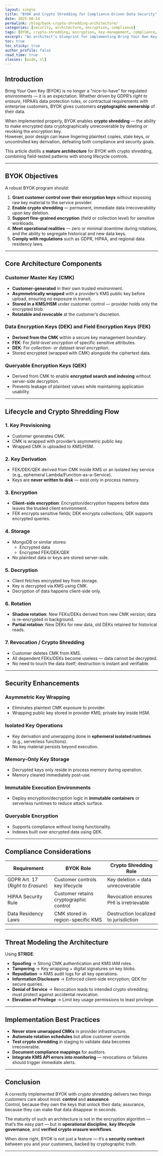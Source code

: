 ```yaml
---
layout: single
title: "BYOK and Crypto Shredding for Compliance-Driven Data Security"
date: 2025-08-14
permalink: /blog/byok-crypto-shredding-architecture/
categories: [security, architecture, encryption, compliance]
tags: [BYOK, crypto-shredding, encryption, key-management, compliance, gdpr, hipaa]
excerpt: "An architect’s blueprint for implementing Bring Your Own Key (BYOK) and Crypto Shredding to meet stringent security and compliance requirements."
toc: true
toc_sticky: true
author_profile: false
read_time: true
classes: [wide, xl]
---
```


## Introduction

Bring Your Own Key (BYOK) is no longer a “nice-to-have” for regulated environments — it is an expectation. Whether driven by GDPR’s *right to erasure*, HIPAA’s data protection rules, or contractual requirements with enterprise customers, BYOK gives customers **cryptographic ownership** of their data.

When implemented properly, BYOK enables **crypto shredding** — the ability to make encrypted data cryptographically unrecoverable by deleting or revoking the encryption key.  
However, poor design can leave lingering plaintext copies, stale keys, or uncontrolled key derivation, defeating both compliance and security goals.

This article distills a **mature architecture** for BYOK with crypto shredding, combining field-tested patterns with strong lifecycle controls.

---

## BYOK Objectives

A robust BYOK program should:

1. **Grant customer control over their encryption keys** without exposing raw key material to the service provider.
2. **Enable crypto shredding** — permanent, immediate data irrecoverability upon key deletion.
3. **Support fine-grained encryption** (field or collection level) for sensitive workloads.
4. **Meet operational realities** — zero or minimal downtime during rotations, and the ability to segregate historical and new data keys.
5. **Comply with regulations** such as GDPR, HIPAA, and regional data residency laws.

---

## Core Architecture Components

### **Customer Master Key (CMK)**
- **Customer-generated** in their own trusted environment.
- **Asymmetrically wrapped** with a provider’s KMS public key before upload, ensuring no exposure in transit.
- **Stored in a KMS/HSM** under customer control — provider holds only the encrypted blob.
- **Rotatable and revocable** at the customer’s discretion.

### **Data Encryption Keys (DEK) and Field Encryption Keys (FEK)**
- **Derived from the CMK** within a secure key management boundary.
- **FEK**: For *field-level encryption* of specific sensitive attributes.
- **DEK**: For *collection- or dataset-level encryption*.
- Stored encrypted (wrapped with CMK) alongside the ciphertext data.

### **Queryable Encryption Keys (QEK)**
- Derived from CMK to enable **encrypted search and indexing** without server-side decryption.
- Prevents leakage of plaintext values while maintaining application usability.

---

## Lifecycle and Crypto Shredding Flow

### **1. Key Provisioning**
- Customer generates CMK.
- CMK is wrapped with provider’s asymmetric public key.
- Wrapped CMK is uploaded to KMS/HSM.

### **2. Key Derivation**
- FEK/DEK/QEK derived from CMK inside KMS or an isolated key service (e.g., ephemeral Lambda/Function-as-a-Service).
- Keys are **never written to disk** — exist only in process memory.

### **3. Encryption**
- **Client-side encryption**: Encryption/decryption happens before data leaves the trusted client environment.
- FEK encrypts sensitive fields; DEK encrypts collections; QEK supports encrypted queries.

### **4. Storage**
- MongoDB or similar stores:
  - Encrypted data
  - Encrypted FEK/DEK/QEK
- No plaintext data or keys are stored server-side.

### **5. Decryption**
- Client fetches encrypted key from storage.
- Key is decrypted via KMS using CMK.
- Decryption of data happens client-side only.

### **6. Rotation**
- **Shadow rotation**: New FEKs/DEKs derived from new CMK version; data is re-encrypted in background.
- **Partial rotation**: New DEKs for new data, old DEKs retained for historical reads.

### **7. Revocation / Crypto Shredding**
- Customer deletes CMK from KMS.
- All dependent FEKs/DEKs become useless — data cannot be decrypted.
- No need to touch the data itself; destruction is instant and verifiable.

---

## Security Enhancements

### **Asymmetric Key Wrapping**
- Eliminates plaintext CMK exposure to provider.
- Wrapping public key stored in provider KMS; private key inside HSM.

### **Isolated Key Operations**
- Key derivation and unwrapping done in **ephemeral isolated runtimes** (e.g., serverless functions).
- No key material persists beyond execution.

### **Memory-Only Key Storage**
- Decrypted keys only reside in process memory during operation.
- Memory cleared immediately post-use.

### **Immutable Execution Environments**
- Deploy encryption/decryption logic in **immutable containers** or serverless runtimes to reduce attack surface.

### **Queryable Encryption**
- Supports compliance without losing functionality.
- Indexes built over encrypted data using QEK.

---

## Compliance Considerations

| Requirement | BYOK Role | Crypto Shredding Role |
|-------------|-----------|-----------------------|
| GDPR Art. 17 (*Right to Erasure*) | Customer controls key lifecycle | Key deletion = data unrecoverable |
| HIPAA Security Rule | Customer retains cryptographic control | Revocation ensures PHI is irretrievable |
| Data Residency Laws | CMK stored in region-specific KMS | Destruction localized to jurisdiction |

---

## Threat Modeling the Architecture

Using **STRIDE**:

- **Spoofing** → Strong CMK authentication and KMS IAM roles.
- **Tampering** → Key wrapping + digital signatures on key blobs.
- **Repudiation** → KMS audit logs for all key operations.
- **Information Disclosure** → Enforced client-side encryption; QEK for secure queries.
- **Denial of Service** → Revocation leads to intended crypto shredding; must protect against accidental revocation.
- **Elevation of Privilege** → Limit key usage permissions to least privilege.

---

## Implementation Best Practices

- **Never store unwrapped CMKs** in provider infrastructure.
- **Automate rotation schedules** but allow customer override.
- **Test crypto shredding** in staging to validate data becomes irrecoverable.
- **Document compliance mappings** for auditors.
- **Integrate KMS API errors into monitoring** — revocations or failures should trigger immediate alerts.

---

## Conclusion

A correctly implemented BYOK with crypto shredding delivers two things customers care about most: **control** and **assurance**.  
Control, because they own the keys that unlock their data; assurance, because they can make that data disappear in seconds.

The maturity of such an architecture is not in the encryption algorithm — that’s the easy part — but in **operational discipline**, **key lifecycle governance**, and **verified crypto erasure workflows**.

When done right, BYOK is not just a feature — it’s a **security contract** between you and your customers, backed by cryptographic truth.

---
